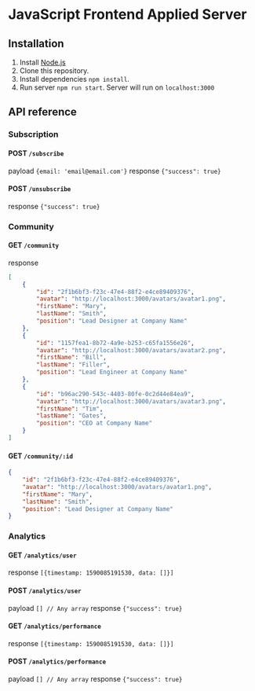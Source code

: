 # JavaScript Frontend Applied Server

## Installation
1. Install [Node.js](https://nodejs.org/en/download/)
2. Clone this repository.
3. Install dependencies `npm install`.
4. Run server `npm run start`. Server will run on `localhost:3000`

## API reference

### Subscription
#### POST `/subscribe`
payload `{email: 'email@email.com'}`
response `{"success": true}`

#### POST `/unsubscribe`
response `{"success": true}`

### Community
#### GET `/community`
response
```json
[
    {
        "id": "2f1b6bf3-f23c-47e4-88f2-e4ce89409376",
        "avatar": "http://localhost:3000/avatars/avatar1.png",
        "firstName": "Mary",
        "lastName": "Smith",
        "position": "Lead Designer at Company Name"
    },
    {
        "id": "1157fea1-8b72-4a9e-b253-c65fa1556e26",
        "avatar": "http://localhost:3000/avatars/avatar2.png",
        "firstName": "Bill",
        "lastName": "Filler",
        "position": "Lead Engineer at Company Name"
    },
    {
        "id": "b96ac290-543c-4403-80fe-0c2d44e84ea9",
        "avatar": "http://localhost:3000/avatars/avatar3.png",
        "firstName": "Tim",
        "lastName": "Gates",
        "position": "CEO at Company Name"
    }
]
```

#### GET `/community/:id`
```json
{
    "id": "2f1b6bf3-f23c-47e4-88f2-e4ce89409376",
    "avatar": "http://localhost:3000/avatars/avatar1.png",
    "firstName": "Mary",
    "lastName": "Smith",
    "position": "Lead Designer at Company Name"
}
```

### Analytics
#### GET `/analytics/user`
response `[{timestamp: 1590085191530, data: []}]`

#### POST `/analytics/user`
payload `[] // Any array`
response `{"success": true}`

#### GET `/analytics/performance`
response `[{timestamp: 1590085191530, data: []}]`

#### POST `/analytics/performance`
payload `[] // Any array`
response `{"success": true}`
